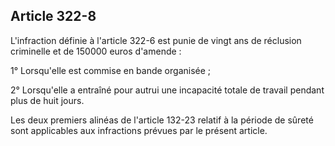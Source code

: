Article 322-8
----
L'infraction définie à l'article 322-6 est punie de vingt ans de réclusion
criminelle et de 150000 euros d'amende :

1° Lorsqu'elle est commise en bande organisée ;

2° Lorsqu'elle a entraîné pour autrui une incapacité totale de travail pendant
plus de huit jours.

Les deux premiers alinéas de l'article 132-23 relatif à la période de sûreté
sont applicables aux infractions prévues par le présent article.
